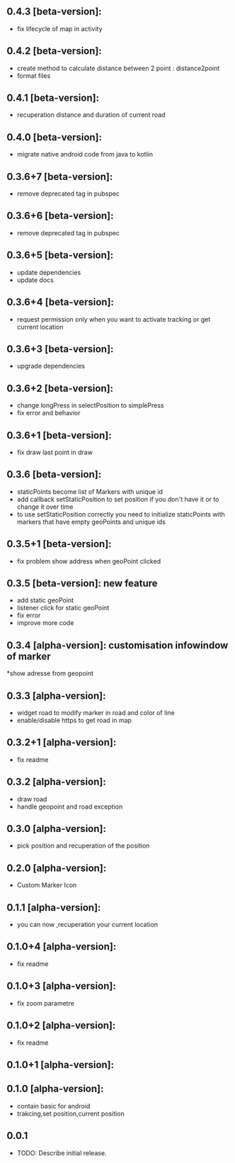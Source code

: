 ## 0.4.3 [beta-version]:
* fix lifecycle of map in activity
## 0.4.2 [beta-version]:
* create method to calculate distance between 2 point : distance2point
* format files
## 0.4.1 [beta-version]:
* recuperation distance and duration of current road
## 0.4.0 [beta-version]:
* migrate native android code from java to kotlin
## 0.3.6+7 [beta-version]:
* remove deprecated tag in pubspec
## 0.3.6+6 [beta-version]:
* remove deprecated tag in pubspec
## 0.3.6+5 [beta-version]:
* update dependencies
* update docs
## 0.3.6+4 [beta-version]:
* request permission only when you want to activate tracking or get current location
## 0.3.6+3 [beta-version]:
* upgrade dependencies
## 0.3.6+2 [beta-version]:
* change longPress in selectPosition to simplePress
* fix error and behavior
## 0.3.6+1 [beta-version]:
* fix draw last point in draw
## 0.3.6 [beta-version]:
* staticPoints become list of Markers with unique id
* add callback setStaticPosition to set position if you don't have it or to change it over time
* to use setStaticPosition correctly you need to initialize staticPoints with markers that have empty geoPoints and unique ids
## 0.3.5+1 [beta-version]:
* fix problem show address when geoPoint clicked
## 0.3.5 [beta-version]: new feature
* add static geoPoint
* listener click for static geoPoint
* fix error
* improve more code
## 0.3.4 [alpha-version]: customisation infowindow of marker
*show adresse from geopoint
## 0.3.3 [alpha-version]:
* widget road to modify marker in road and color of line
* enable/disable https to get road in map
## 0.3.2+1 [alpha-version]:
* fix readme
## 0.3.2 [alpha-version]:

* draw road
* handle geopoint and road exception 
## 0.3.0 [alpha-version]:

* pick position and recuperation of the position
## 0.2.0 [alpha-version]:

* Custom Marker Icon
## 0.1.1 [alpha-version]:

* you can now ,recuperation your current location
## 0.1.0+4 [alpha-version]:

* fix readme
## 0.1.0+3 [alpha-version]:

* fix zoom parametre 
## 0.1.0+2 [alpha-version]:

* fix readme
## 0.1.0+1 [alpha-version]:

## 0.1.0 [alpha-version]:

* contain basic for android
* trakcing,set position,current position

## 0.0.1

* TODO: Describe initial release.
